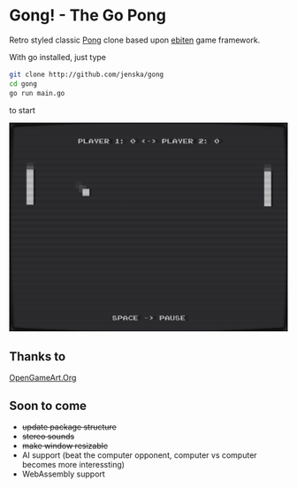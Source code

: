 # Gong! - The Go Pong

Retro styled classic [Pong](https://en.wikipedia.org/wiki/Pong) clone based upon [ebiten](https://ebiten.org/) game framework.

With go installed, just type

```bash
git clone http://github.com/jenska/gong
cd gong
go run main.go
```

to start

![Screenshot](assets/screenshot.png)

## Thanks to

[OpenGameArt.Org](https://opengameart.org/)

## Soon to come

- ~~update package structure~~
- ~~stereo sounds~~
- ~~make window resizable~~
- AI support (beat the computer opponent, computer vs computer becomes more interessting)
- WebAssembly support
